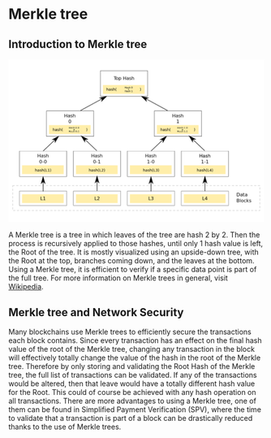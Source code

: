 # Merkle tree

## Introduction to Merkle tree

![Merkle tree](merkle-tree.png)

A Merkle tree is a tree in which leaves of the tree are hash 2 by 2. Then the process is recursively applied to those hashes, until only 1 hash value is left, the Root of the tree. It is mostly visualized using an upside-down tree, with the Root at the top, branches coming down, and the leaves at the bottom. Using a Merkle tree, it is efficient to verify if a specific data point is part of the full tree. For more information on Merkle trees in general, visit [Wikipedia](https://en.wikipedia.org/wiki/Merkle_tree).

## Merkle tree and Network Security

Many blockchains use Merkle trees to efficiently secure the transactions each block contains. Since every transaction has an effect on the final hash value of the root of the Merkle tree, changing any transaction in the block will effectively totally change the value of the hash in the root of the Merkle tree. Therefore by only storing and validating the Root Hash of the Merkle tree, the full list of transactions can be validated. If any of the transactions would be altered, then that leave would have a totally different hash value for the Root. This could of course be achieved with any hash operation on all transactions. There are more advantages to using a Merkle tree, one of them can be found in Simplified Payment Verification (SPV), where the time to validate that a transaction is part of a block can be drastically reduced thanks to the use of Merkle trees.
